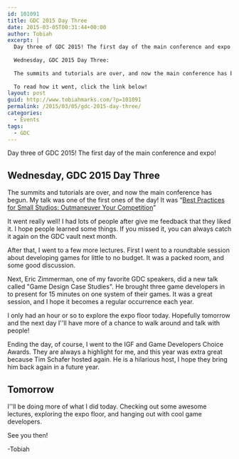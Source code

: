 ```yaml
---
id: 101091
title: GDC 2015 Day Three
date: 2015-03-05T00:31:44+00:00
author: Tobiah
excerpt: |
  Day three of GDC 2015! The first day of the main conference and expo!
  
  Wednesday, GDC 2015 Day Three:
  
  The summits and tutorials are over, and now the main conference has begun. My talk was one of the first ones of the day! It was “Best Practices for Small Studios: Outmaneuver Your Competition”
  
  To read how it went, click the link below!
layout: post
guid: http://www.tobiahmarks.com/?p=101091
permalink: /2015/03/05/gdc-2015-day-three/
categories:
  - Events
tags:
  - GDC
---
```

Day three of GDC 2015! The first day of the main conference and expo!

## Wednesday, GDC 2015 Day Three

The summits and tutorials are over, and now the main conference has begun. My talk was one of the first ones of the day! It was “[Best Practices for Small Studios: Outmaneuver Your Competition](http://schedule.gdconf.com/session/best-practices-for-small-studios-outmaneuver-your-competition)”

<!--more-->

It went really well! I had lots of people after give me feedback that they liked it. I hope people learned some things. If you missed it, you can always catch it again on the GDC vault next month.

After that, I went to a few more lectures. First I went to a roundtable session about developing games for little to no budget. It was a packed room, and some good discussion.

Next, Eric Zimmerman, one of my favorite GDC speakers, did a new talk called "Game Design Case Studies". He brought three game developers in to present for 15 minutes on one system of their games. It was a great session, and I hope it becomes a regular occurrence each year.

I only had an hour or so to explore the expo floor today. Hopefully tomorrow and the next day I''ll have more of a chance to walk around and talk with people!

Ending the day, of course, I went to the IGF and Game Developers Choice Awards. They are always a highlight for me, and this year was extra great because Tim Schafer hosted again. He is a hilarious host, I hope they bring him back again in a future year.

## Tomorrow

I''ll be doing more of what I did today. Checking out some awesome lectures, exploring the expo floor, and hanging out with cool game developers.

See you then!

-Tobiah